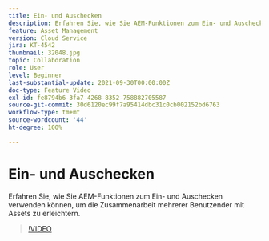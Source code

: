```yaml
---
title: Ein- und Auschecken
description: Erfahren Sie, wie Sie AEM-Funktionen zum Ein- und Auschecken verwenden können, um die Zusammenarbeit mehrerer Benutzender mit Assets zu erleichtern.
feature: Asset Management
version: Cloud Service
jira: KT-4542
thumbnail: 32048.jpg
topic: Collaboration
role: User
level: Beginner
last-substantial-update: 2021-09-30T00:00:00Z
doc-type: Feature Video
exl-id: fe8794b6-3fa7-4268-8352-758882705587
source-git-commit: 30d6120ec99f7a95414dbc31c0cb002152bd6763
workflow-type: tm+mt
source-wordcount: '44'
ht-degree: 100%

---
```


# Ein- und Auschecken

Erfahren Sie, wie Sie AEM-Funktionen zum Ein- und Auschecken verwenden können, um die Zusammenarbeit mehrerer Benutzender mit Assets zu erleichtern.

>[!VIDEO](https://video.tv.adobe.com/v/32048?quality=12&learn=on)
